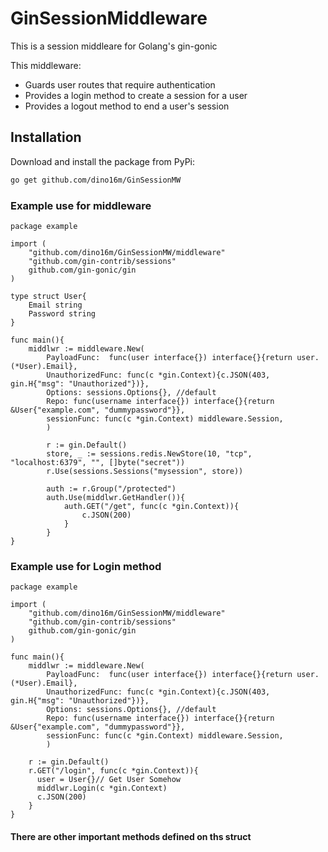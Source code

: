 # GinSessionMiddleware

This is a session middleare for Golang's gin-gonic

This middleware:

* Guards user routes that require authentication
* Provides a login method to create a session for a user
* Provides a logout method to end a user's session 




## Installation

Download and install the package from PyPi:
````bash
go get github.com/dino16m/GinSessionMW
````

### Example use for middleware
````golang
package example

import (
	"github.com/dino16m/GinSessionMW/middleware"
    "github.com/gin-contrib/sessions"
    github.com/gin-gonic/gin
)

type struct User{
	Email string
    Password string
}

func main(){
	middlwr := middleware.New(
    	PayloadFunc:  func(user interface{}) interface{}{return user.(*User).Email},
        UnauthorizedFunc: func(c *gin.Context){c.JSON(403, gin.H{"msg": "Unauthorized"})},
        Options: sessions.Options{}, //default
        Repo: func(username interface{}) interface{}{return &User{"example.com", "dummypassword"}},
        sessionFunc: func(c *gin.Context) middleware.Session,
        )
        
        r := gin.Default()
        store, _ := sessions.redis.NewStore(10, "tcp", "localhost:6379", "", []byte("secret"))
		r.Use(sessions.Sessions("mysession", store))
        
        auth := r.Group("/protected")
        auth.Use(middlwr.GetHandler()){
        	auth.GET("/get", func(c *gin.Context)){
            	c.JSON(200)
            }
        } 	
}
````

### Example use for Login method
````golang
package example

import (
	"github.com/dino16m/GinSessionMW/middleware"
    "github.com/gin-contrib/sessions"
    github.com/gin-gonic/gin
)

func main(){
	middlwr := middleware.New(
    	PayloadFunc:  func(user interface{}) interface{}{return user.(*User).Email},
        UnauthorizedFunc: func(c *gin.Context){c.JSON(403, gin.H{"msg": "Unauthorized"})},
        Options: sessions.Options{}, //default
        Repo: func(username interface{}) interface{}{return &User{"example.com", "dummypassword"}},
        sessionFunc: func(c *gin.Context) middleware.Session,
        )
        
	r := gin.Default()
    r.GET("/login", func(c *gin.Context)){
      user = User{}// Get User Somehow
      middlwr.Login(c *gin.Context)
      c.JSON(200)
    }
}
````
#### There are other important methods defined on ths struct